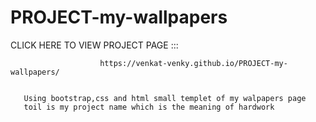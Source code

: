 # PROJECT-my-wallpapers
CLICK HERE TO VIEW PROJECT PAGE :::
             
                        https://venkat-venky.github.io/PROJECT-my-wallpapers/
             
                 
       Using bootstrap,css and html small templet of my walpapers page
       toil is my project name which is the meaning of hardwork
